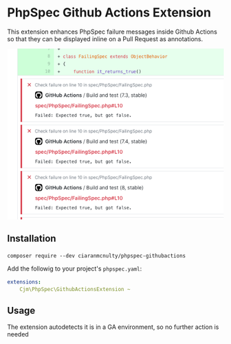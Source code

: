 # PhpSpec Github Actions Extension

This extension enhances PhpSpec failure messages inside Github Actions so that they can be displayed inline on a Pull Request as annotations.

![Example output](docs/example.png)

## Installation

`composer require --dev ciaranmcnulty/phpspec-githubactions`

Add the followig to your project's `phpspec.yaml`:

```yaml
extensions:
    Cjm\PhpSpec\GithubActionsExtension ~
```

## Usage

The extension autodetects it is in a GA environment, so no further action is needed
